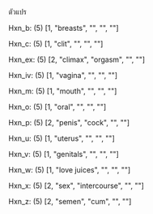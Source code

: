 ตัวแปร

Hxn_b: (5) [1, "breasts", "", "", ""]

Hxn_c: (5) [1, "clit", "", "", ""]

Hxn_ex: (5) [2, "climax", "orgasm", "", ""]

Hxn_iv: (5) [1, "vagina", "", "", ""]

Hxn_m: (5) [1, "mouth", "", "", ""]

Hxn_o: (5) [1, "oral", "", "", ""]

Hxn_p: (5) [2, "penis", "cock", "", ""]

Hxn_u: (5) [1, "uterus", "", "", ""]

Hxn_v: (5) [1, "genitals", "", "", ""]

Hxn_w: (5) [1, "love juices", "", "", ""]

Hxn_x: (5) [2, "sex", "intercourse", "", ""]

Hxn_z: (5) [2, "semen", "cum", "", ""]
